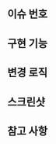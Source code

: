## 이슈 번호

<!-- 관련 이슈 번호를 연결 -->

## 구현 기능

## 변경 로직

## 스크린샷

<!--해당 PR에 대한 이미지 -->

## 참고 사항

<!-- 궁금한 점, 논의할 점 등 -->
